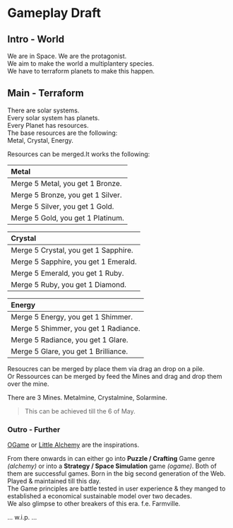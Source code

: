 # Gameplay Draft

## Intro - World

We are in Space. We are the protagonist.  
We aim to make the world a multiplantery species.  
We have to terraform planets to make this happen.

## Main - Terraform

There are solar systems.  
Every solar system has planets.  
Every Planet has resources.  
The base resources are the following:  
Metal, Crystal, Energy.

Resources can be merged.It works the following:

| **Metal**                         |
| :-------------------------------- |
| Merge 5 Metal, you get 1 Bronze.  |
| Merge 5 Bronze, you get 1 Silver. |
| Merge 5 Silver, you get 1 Gold.   |
| Merge 5 Gold, you get 1 Platinum. |

| **Crystal**                          |
| :----------------------------------- |
| Merge 5 Crystal, you get 1 Sapphire. |
| Merge 5 Sapphire, you get 1 Emerald. |
| Merge 5 Emerald, you get 1 Ruby.     |
| Merge 5 Ruby, you get 1 Diamond.     |

| **Energy**                           |
| :----------------------------------- |
| Merge 5 Energy, you get 1 Shimmer.   |
| Merge 5 Shimmer, you get 1 Radiance. |
| Merge 5 Radiance, you get 1 Glare.   |
| Merge 5 Glare, you get 1 Brilliance. |

Resoucres can be merged by place them via drag an drop on a pile.  
Or Ressources can be merged by feed the Mines and drag and drop them over the mine.

There are 3 Mines. Metalmine, Crystalmine, Solarmine.

> This can be achieved till the 6 of May.

### Outro - Further

[OGame](https://gameforge.com/en-GB/play/ogame) or [Little Alchemy](https://littlealchemy.com/) are the inspirations.

From there onwards in can either go into **Puzzle / Crafting** Game genre _(alchemy)_ or into a **Strategy / Space Simulation** game _(ogame)_. Both of them are successful games. Born in the big second generation of the Web. Played & maintained till this day.  
The Game principles are battle tested in user experience & they manged to established a economical sustainable model over two decades.  
We also glimpse to other breakers of this era. f.e. Farmville.

... w.i.p. ...
